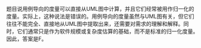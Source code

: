 题目说用例导向的度量可以直接从UML图中计算，并且它们经常被用作归一化的度量。实际上，这种说法是错误的。用例导向的度量虽然与UML图有关，但它们往往不能完全、直接地从UML图中提取出来，还需要对需求的理解和解释。同时，它们通常只是作为软件规模或复杂度估算的基础，而不是标准的归一化度量。因此，答案是F。